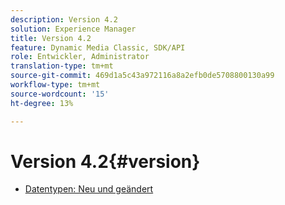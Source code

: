 ```yaml
---
description: Version 4.2
solution: Experience Manager
title: Version 4.2
feature: Dynamic Media Classic, SDK/API
role: Entwickler, Administrator
translation-type: tm+mt
source-git-commit: 469d1a5c43a972116a8a2efb0de5708800130a99
workflow-type: tm+mt
source-wordcount: '15'
ht-degree: 13%

---
```



# Version 4.2{#version}

* [Datentypen: Neu und geändert](r-4-2-types.md)

